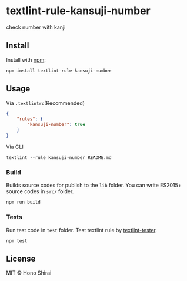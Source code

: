 # textlint-rule-kansuji-number

check number with kanji

## Install

Install with [npm](https://www.npmjs.com/):

    npm install textlint-rule-kansuji-number

## Usage

Via `.textlintrc`(Recommended)

```json
{
    "rules": {
        "kansuji-number": true
    }
}
```

Via CLI

```
textlint --rule kansuji-number README.md
```

### Build

Builds source codes for publish to the `lib` folder.
You can write ES2015+ source codes in `src/` folder.

    npm run build

### Tests

Run test code in `test` folder.
Test textlint rule by [textlint-tester](https://github.com/textlint/textlint-tester).

    npm test

## License

MIT © Hono Shirai
